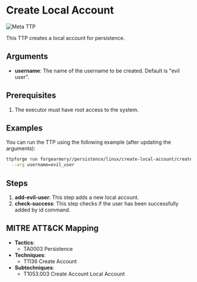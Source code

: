 # Create Local Account

![Meta TTP](https://img.shields.io/badge/Meta_TTP-blue)

This TTP creates a local account for persistence.

## Arguments

- **username**: The name of the username to be created. Default is "evil user".

## Prerequisites

1. The executor must have root access to the system.

## Examples

You can run the TTP using the following example (after updating the arguments):
```bash
ttpforge run forgearmory//persistence/linux/create-local-account/create-local-account \
  --arg username=evil_user
```

## Steps

1. **add-evil-user**: This step adds a new local account.
3. **check-success**: This step checks if the user has been successfully added by id command.

## MITRE ATT&CK Mapping

- **Tactics**:
   - TA0003 Persistence
- **Techniques**:
   - T1136 Create Account
- **Subtechniques**:
   - T1053.003 Create Account Local Account